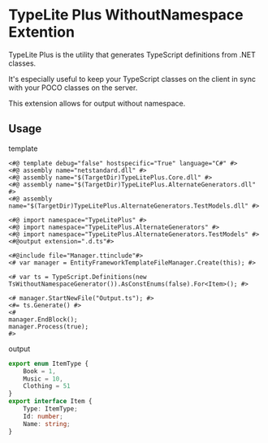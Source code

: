 # TypeLite Plus WithoutNamespace Extention

TypeLite Plus is the utility that generates TypeScript definitions from .NET classes.

It's especially useful to keep your TypeScript classes on the client in sync with your POCO classes on the server.

This extension allows for output without namespace.

## Usage

template

```TypeLite.tt
<#@ template debug="false" hostspecific="True" language="C#" #>
<#@ assembly name="netstandard.dll" #>
<#@ assembly name="$(TargetDir)TypeLitePlus.Core.dll" #>
<#@ assembly name="$(TargetDir)TypeLitePlus.AlternateGenerators.dll" #>
<#@ assembly name="$(TargetDir)TypeLitePlus.AlternateGenerators.TestModels.dll" #>

<#@ import namespace="TypeLitePlus" #>
<#@ import namespace="TypeLitePlus.AlternateGenerators" #>
<#@ import namespace="TypeLitePlus.AlternateGenerators.TestModels" #>
<#@output extension=".d.ts"#>

<#@include file="Manager.ttinclude"#>
<# var manager = EntityFrameworkTemplateFileManager.Create(this); #>

<# var ts = TypeScript.Definitions(new TsWithoutNamespaceGenerator()).AsConstEnums(false).For<Item>(); #>

<# manager.StartNewFile("Output.ts"); #>
<#= ts.Generate() #>
<#
manager.EndBlock();
manager.Process(true);
#>
```

output

```typescript:Output.ts
export enum ItemType {
	Book = 1,
	Music = 10,
	Clothing = 51
}
export interface Item {
	Type: ItemType;
	Id: number;
	Name: string;
}
```
